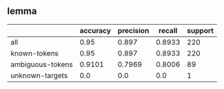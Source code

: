 
## lemma

|                  | accuracy | precision | recall | support |
|------------------|----------|-----------|--------|---------|
| all              | 0.95     | 0.897     | 0.8933 | 220     |
| known-tokens     | 0.95     | 0.897     | 0.8933 | 220     |
| ambiguous-tokens | 0.9101   | 0.7969    | 0.8006 | 89      |
| unknown-targets  | 0.0      | 0.0       | 0.0    | 1       |


